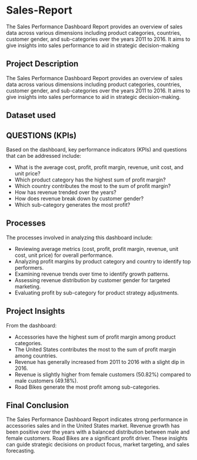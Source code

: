 # Sales-Report
The Sales Performance Dashboard Report provides an overview of sales data across various dimensions including product categories, countries, customer gender, and sub-categories over the years 2011 to 2016. It aims to give insights into sales performance to aid in strategic decision-making
## Project Description
The Sales Performance Dashboard Report provides an overview of sales data across various dimensions including product categories, countries, customer gender, and sub-categories over the years 2011 to 2016. It aims to give insights into sales performance to aid in strategic decision-making.

## Dataset used



## QUESTIONS (KPIs)
Based on the dashboard, key performance indicators (KPIs) and questions that can be addressed include:
- What is the average cost, profit, profit margin, revenue, unit cost, and unit price?
- Which product category has the highest sum of profit margin?
- Which country contributes the most to the sum of profit margin?
- How has revenue trended over the years?
- How does revenue break down by customer gender?
- Which sub-category generates the most profit?

## Processes
The processes involved in analyzing this dashboard include:
- Reviewing average metrics (cost, profit, profit margin, revenue, unit cost, unit price) for overall performance.
- Analyzing profit margins by product category and country to identify top performers.
- Examining revenue trends over time to identify growth patterns.
- Assessing revenue distribution by customer gender for targeted marketing.
- Evaluating profit by sub-category for product strategy adjustments.

## Project Insights
From the dashboard:
- Accessories have the highest sum of profit margin among product categories.
- The United States contributes the most to the sum of profit margin among countries.
- Revenue has generally increased from 2011 to 2016 with a slight dip in 2016.
- Revenue is slightly higher from female customers (50.82%) compared to male customers (49.18%).
- Road Bikes generate the most profit among sub-categories.

## Final Conclusion
The Sales Performance Dashboard Report indicates strong performance in accessories sales and in the United States market. Revenue growth has been positive over the years with a balanced distribution between male and female customers. Road Bikes are a significant profit driver. These insights can guide strategic decisions on product focus, market targeting, and sales forecasting.
